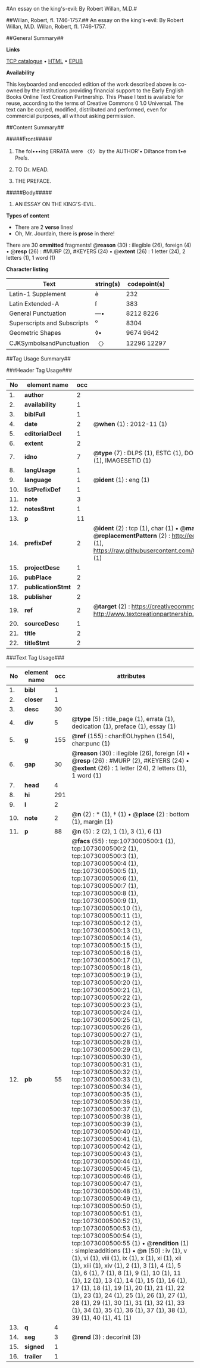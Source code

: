 #An essay on the king's-evil: By Robert Willan, M.D.#

##Willan, Robert, fl. 1746-1757.##
An essay on the king's-evil: By Robert Willan, M.D.
Willan, Robert, fl. 1746-1757.

##General Summary##

**Links**

[TCP catalogue](http://www.ota.ox.ac.uk/tcp/)  • 
[HTML](http://tei.it.ox.ac.uk/tcp/Texts-HTML/free/004/004788855.html)  • 
[EPUB](http://tei.it.ox.ac.uk/tcp/Texts-EPUB/free/004/004788855.epub)

**Availability**

This keyboarded and encoded edition of the
	       work described above is co-owned by the institutions
	       providing financial support to the Early English Books
	       Online Text Creation Partnership. This Phase I text is
	       available for reuse, according to the terms of Creative
	       Commons 0 1.0 Universal. The text can be copied,
	       modified, distributed and performed, even for
	       commercial purposes, all without asking permission.


##Content Summary##

#####Front#####

1. The fol•••ing ERRATA were 〈◊〉 by the AUTHOR'• Diſtance from t•e Preſs.

1. TO Dr. MEAD.

1. THE PREFACE.

#####Body#####

1. AN ESSAY ON THE KING'S-EVIL.

**Types of content**

  * There are 2 **verse** lines!
  * Oh, Mr. Jourdain, there is **prose** in there!

There are 30 **ommitted** fragments! 
 @__reason__ (30) : illegible (26), foreign (4)  •  @__resp__ (26) : #MURP (2), #KEYERS (24)  •  @__extent__ (26) : 1 letter (24), 2 letters (1), 1 word (1)

**Character listing**


|Text|string(s)|codepoint(s)|
|---|---|---|
|Latin-1 Supplement|è|232|
|Latin Extended-A|ſ|383|
|General Punctuation|—•|8212 8226|
|Superscripts             and Subscripts|⁰|8304|
|Geometric Shapes|◊▪|9674 9642|
|CJKSymbolsandPunctuation|〈〉|12296 12297|

##Tag Usage Summary##

###Header Tag Usage###

|No|element name|occ|attributes|
|---|---|---|---|
|1.|__author__|2||
|2.|__availability__|1||
|3.|__biblFull__|1||
|4.|__date__|2| @__when__ (1) : 2012-11 (1)|
|5.|__editorialDecl__|1||
|6.|__extent__|2||
|7.|__idno__|7| @__type__ (7) : DLPS (1), ESTC (1), DOCNO (1), TCP (1), GALEDOCNO (1), CONTENTSET (1), IMAGESETID (1)|
|8.|__langUsage__|1||
|9.|__language__|1| @__ident__ (1) : eng (1)|
|10.|__listPrefixDef__|1||
|11.|__note__|3||
|12.|__notesStmt__|1||
|13.|__p__|11||
|14.|__prefixDef__|2| @__ident__ (2) : tcp (1), char (1)  •  @__matchPattern__ (2) : ([0-9\-]+):([0-9IVX]+) (1), (.+) (1)  •  @__replacementPattern__ (2) : http://eebo.chadwyck.com/downloadtiff?vid=$1&page=$2 (1), https://raw.githubusercontent.com/textcreationpartnership/Texts/master/tcpchars.xml#$1 (1)|
|15.|__projectDesc__|1||
|16.|__pubPlace__|2||
|17.|__publicationStmt__|2||
|18.|__publisher__|2||
|19.|__ref__|2| @__target__ (2) : https://creativecommons.org/publicdomain/zero/1.0/ (1), http://www.textcreationpartnership.org/docs/. (1)|
|20.|__sourceDesc__|1||
|21.|__title__|2||
|22.|__titleStmt__|2||


###Text Tag Usage###

|No|element name|occ|attributes|
|---|---|---|---|
|1.|__bibl__|1||
|2.|__closer__|1||
|3.|__desc__|30||
|4.|__div__|5| @__type__ (5) : title_page (1), errata (1), dedication (1), preface (1), essay (1)|
|5.|__g__|155| @__ref__ (155) : char:EOLhyphen (154), char:punc (1)|
|6.|__gap__|30| @__reason__ (30) : illegible (26), foreign (4)  •  @__resp__ (26) : #MURP (2), #KEYERS (24)  •  @__extent__ (26) : 1 letter (24), 2 letters (1), 1 word (1)|
|7.|__head__|4||
|8.|__hi__|291||
|9.|__l__|2||
|10.|__note__|2| @__n__ (2) : * (1), † (1)  •  @__place__ (2) : bottom (1), margin (1)|
|11.|__p__|88| @__n__ (5) : 2 (2), 1 (1), 3 (1), 6 (1)|
|12.|__pb__|55| @__facs__ (55) : tcp:1073000500:1 (1), tcp:1073000500:2 (1), tcp:1073000500:3 (1), tcp:1073000500:4 (1), tcp:1073000500:5 (1), tcp:1073000500:6 (1), tcp:1073000500:7 (1), tcp:1073000500:8 (1), tcp:1073000500:9 (1), tcp:1073000500:10 (1), tcp:1073000500:11 (1), tcp:1073000500:12 (1), tcp:1073000500:13 (1), tcp:1073000500:14 (1), tcp:1073000500:15 (1), tcp:1073000500:16 (1), tcp:1073000500:17 (1), tcp:1073000500:18 (1), tcp:1073000500:19 (1), tcp:1073000500:20 (1), tcp:1073000500:21 (1), tcp:1073000500:22 (1), tcp:1073000500:23 (1), tcp:1073000500:24 (1), tcp:1073000500:25 (1), tcp:1073000500:26 (1), tcp:1073000500:27 (1), tcp:1073000500:28 (1), tcp:1073000500:29 (1), tcp:1073000500:30 (1), tcp:1073000500:31 (1), tcp:1073000500:32 (1), tcp:1073000500:33 (1), tcp:1073000500:34 (1), tcp:1073000500:35 (1), tcp:1073000500:36 (1), tcp:1073000500:37 (1), tcp:1073000500:38 (1), tcp:1073000500:39 (1), tcp:1073000500:40 (1), tcp:1073000500:41 (1), tcp:1073000500:42 (1), tcp:1073000500:43 (1), tcp:1073000500:44 (1), tcp:1073000500:45 (1), tcp:1073000500:46 (1), tcp:1073000500:47 (1), tcp:1073000500:48 (1), tcp:1073000500:49 (1), tcp:1073000500:50 (1), tcp:1073000500:51 (1), tcp:1073000500:52 (1), tcp:1073000500:53 (1), tcp:1073000500:54 (1), tcp:1073000500:55 (1)  •  @__rendition__ (1) : simple:additions (1)  •  @__n__ (50) : iv (1), v (1), vi (1), viii (1), ix (1), x (1), xi (1), xii (1), xiii (1), xiv (1), 2 (1), 3 (1), 4 (1), 5 (1), 6 (1), 7 (1), 8 (1), 9 (1), 10 (1), 11 (1), 12 (1), 13 (1), 14 (1), 15 (1), 16 (1), 17 (1), 18 (1), 19 (1), 20 (1), 21 (1), 22 (1), 23 (1), 24 (1), 25 (1), 26 (1), 27 (1), 28 (1), 29 (1), 30 (1), 31 (1), 32 (1), 33 (1), 34 (1), 35 (1), 36 (1), 37 (1), 38 (1), 39 (1), 40 (1), 41 (1)|
|13.|__q__|4||
|14.|__seg__|3| @__rend__ (3) : decorInit (3)|
|15.|__signed__|1||
|16.|__trailer__|1||
